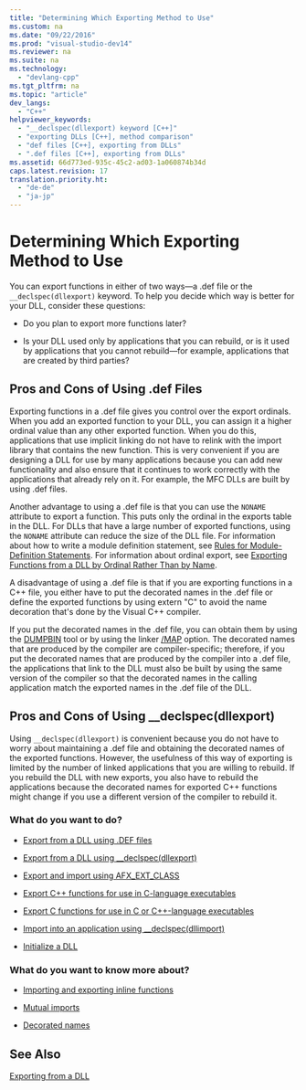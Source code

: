 ```yaml
---
title: "Determining Which Exporting Method to Use"
ms.custom: na
ms.date: "09/22/2016"
ms.prod: "visual-studio-dev14"
ms.reviewer: na
ms.suite: na
ms.technology: 
  - "devlang-cpp"
ms.tgt_pltfrm: na
ms.topic: "article"
dev_langs: 
  - "C++"
helpviewer_keywords: 
  - "__declspec(dllexport) keyword [C++]"
  - "exporting DLLs [C++], method comparison"
  - "def files [C++], exporting from DLLs"
  - ".def files [C++], exporting from DLLs"
ms.assetid: 66d773ed-935c-45c2-ad03-1a060874b34d
caps.latest.revision: 17
translation.priority.ht: 
  - "de-de"
  - "ja-jp"
---
```

# Determining Which Exporting Method to Use
You can export functions in either of two ways—a .def file or the `__declspec(dllexport)` keyword. To help you decide which way is better for your DLL, consider these questions:  
  
-   Do you plan to export more functions later?  
  
-   Is your DLL used only by applications that you can rebuild, or is it used by applications that you cannot rebuild—for example, applications that are created by third parties?  
  
## Pros and Cons of Using .def Files  
 Exporting functions in a .def file gives you control over the export ordinals. When you add an exported function to your DLL, you can assign it a higher ordinal value than any other exported function. When you do this, applications that use implicit linking do not have to relink with the import library that contains the new function. This is very convenient if you are designing a DLL for use by many applications because you can add new functionality and also ensure that it continues to work correctly with the applications that already rely on it. For example, the MFC DLLs are built by using .def files.  
  
 Another advantage to using a .def file is that you can use the `NONAME` attribute to export a function. This puts only the ordinal in the exports table in the DLL. For DLLs that have a large number of exported functions, using the `NONAME` attribute can reduce the size of the DLL file. For information about how to write a module definition statement, see [Rules for Module-Definition Statements](../VS_csharp/rules-for-module-definition-statements.md). For information about ordinal export, see [Exporting Functions from a DLL by Ordinal Rather Than by Name](../VS_csharp/exporting-functions-from-a-dll-by-ordinal-rather-than-by-name.md).  
  
 A disadvantage of using a .def file is that if you are exporting functions in a C++ file, you either have to put the decorated names in the .def file or define the exported functions by using extern "C" to avoid the name decoration that's done by the Visual C++ compiler.  
  
 If you put the decorated names in the .def file, you can obtain them by using the [DUMPBIN](../VS_csharp/dumpbin-reference.md) tool or by using the linker [/MAP](../VS_csharp/-map--generate-mapfile-.md) option. The decorated names that are produced by the compiler are compiler-specific; therefore, if you put the decorated names that are produced by the compiler into a .def file, the applications that link to the DLL must also be built by using the same version of the compiler so that the decorated names in the calling application match the exported names in the .def file of the DLL.  
  
## Pros and Cons of Using __declspec(dllexport)  
 Using `__declspec(dllexport)` is convenient because you do not have to worry about maintaining a .def file and obtaining the decorated names of the exported functions. However, the usefulness of this way of exporting is limited by the number of linked applications that you are willing to rebuild. If you rebuild the DLL with new exports, you also have to rebuild the applications because the decorated names for exported C++ functions might change if you use a different version of the compiler to rebuild it.  
  
### What do you want to do?  
  
-   [Export from a DLL using .DEF files](../VS_csharp/exporting-from-a-dll-using-def-files.md)  
  
-   [Export from a DLL using __declspec(dllexport)](../VS_csharp/exporting-from-a-dll-using-__declspec-dllexport-.md)  
  
-   [Export and import using AFX_EXT_CLASS](../VS_csharp/exporting-and-importing-using-afx_ext_class.md)  
  
-   [Export C++ functions for use in C-language executables](../VS_csharp/exporting-c---functions-for-use-in-c-language-executables.md)  
  
-   [Export C functions for use in C or C++-language executables](../VS_csharp/exporting-c-functions-for-use-in-c-or-c---language-executables.md)  
  
-   [Import into an application using __declspec(dllimport)](../VS_csharp/importing-into-an-application-using-__declspec-dllimport-.md)  
  
-   [Initialize a DLL](../VS_csharp/initializing-a-dll.md)  
  
### What do you want to know more about?  
  
-   [Importing and exporting inline functions](../VS_csharp/importing-and-exporting-inline-functions.md)  
  
-   [Mutual imports](../VS_csharp/mutual-imports.md)  
  
-   [Decorated names](../VS_csharp/decorated-names.md)  
  
## See Also  
 [Exporting from a DLL](../VS_csharp/exporting-from-a-dll.md)